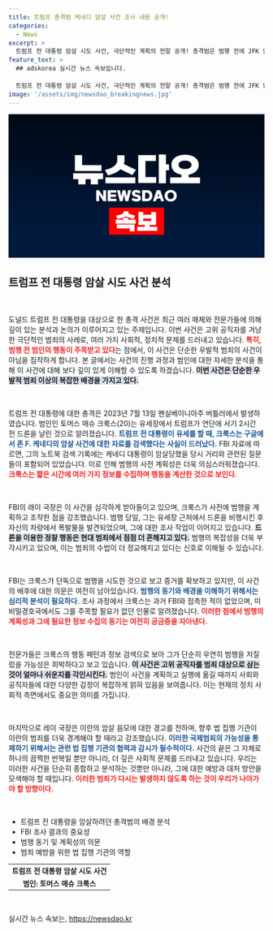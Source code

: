 ```yaml
---
title: 트럼프 총격범 케네디 암살 사건 조사 내용 공개!
categories:
  - News
excerpt: >
  트럼프 전 대통령 암살 시도 사건, 극단적인 계획의 전말 공개! 총격범은 범행 전에 JFK 암살 관련 자료를 검색하고 드론을 띄운 정황이 드러났다. 범죄의 배후는 과연 무엇일까? 클릭해서 더 알아보세요!
feature_text: >
  ## adskorea 실시간 뉴스 속보입니다.

  트럼프 전 대통령 암살 시도 사건, 극단적인 계획의 전말 공개! 총격범은 범행 전에 JFK 암살 관련 자료를 검색하고 드론을 띄운 정황이 드러났다. 범죄의 배후는 과연 무엇일까? 클릭해서 더 알아보세요!
image: '/assets/img/newsdao_breakingnews.jpg'
---
```


<p><img src="/assets/img/newsdao_breakingnews.jpg" alt="adskorea 속보" /></p>

<h2 data-ke-size="size26">트럼프 전 대통령 암살 시도 사건 분석</h2>

<p data-ke-size="size16">&nbsp;</p>

<p>도널드 트럼프 전 대통령을 대상으로 한 총격 사건은 최근 여러 매체와 전문가들에 의해 깊이 있는 분석과 논의가 이루어지고 있는 주제입니다. 이번 사건은 고위 공직자를 겨냥한 극단적인 범죄의 사례로, 여러 가지 사회적, 정치적 문제를 드러내고 있습니다. <b><span style="color: #ee2323;">특히, 범행 전 범인의 행동이 주목받고 있다</span></b>는 점에서, 이 사건은 단순한 우발적 범죄의 사건이 아님을 짐작하게 합니다. 본 글에서는 사건의 진행 과정과 범인에 대한 자세한 분석을 통해 이 사건에 대해 보다 깊이 있게 이해할 수 있도록 하겠습니다. <b><span style="background-color: #21538527;">이번 사건은 단순한 우발적 범죄 이상의 복잡한 배경을 가지고 있다.</span></b></p>

<p data-ke-size="size16">&nbsp;</p>

<p>트럼프 전 대통령에 대한 총격은 2023년 7월 13일 펜실베이니아주 버틀러에서 발생하였습니다. 범인인 토머스 매슈 크룩스(20)는 유세장에서 트럼프가 연단에 서기 2시간 전 드론을 날린 것으로 알려졌습니다. <b><span style="color: #1a5490;">트럼프 전 대통령이 유세를 할 때, 크룩스는 구글에서 존 F. 케네디의 암살 사건에 대한 자료를 검색했다는 사실이 드러났다.</span></b> FBI 자료에 따르면, 그의 노트북 검색 기록에는 케네디 대통령이 암살당했을 당시 거리와 관련된 질문들이 포함되어 있었습니다. 이로 인해 범행의 사전 계획성은 더욱 의심스러워졌습니다. <b><span style="color: #ee2323;">크룩스는 짧은 시간에 여러 가지 정보를 수집하며 행동을 계산한 것으로 보인다.</span></b></p>

<p data-ke-size="size16">&nbsp;</p>

<p>FBI의 래이 국장은 이 사건을 심각하게 받아들이고 있으며, 크룩스가 사전에 범행을 계획하고 조작한 점을 강조했습니다. 범행 당일, 그는 유세장 근처에서 드론을 비행시킨 후 자신의 차량에서 폭발물을 발견되었으며, 그에 대한 조사 작업이 이어지고 있습니다. <b><span style="background-color: #21538527;">드론을 이용한 정찰 행동은 현대 범죄에서 점점 더 흔해지고 있다.</span></b> 범행의 복잡성을 더욱 부각시키고 있으며, 이는 범죄의 수법이 더 정교해지고 있다는 신호로 이해될 수 있습니다.</p>

<p data-ke-size="size16">&nbsp;</p>

<p>FBI는 크룩스가 단독으로 범행을 시도한 것으로 보고 증거를 확보하고 있지만, 이 사건의 배후에 대한 의문은 여전히 남아있습니다. <b><span style="color: #1a5490;">범행의 동기와 배경을 이해하기 위해서는 심리적 분석이 필요하다.</span></b> 조사 과정에서 크룩스는 과거 FBI와 접촉한 적이 없었으며, 미 비밀경호국에서도 그를 주목할 필요가 없던 인물로 알려졌습니다. <b><span style="color: #ee2323;">이러한 점에서 범행의 계획성과 그에 필요한 정보 수집의 동기는 여전히 궁금증을 자아낸다.</span></b></p>

<p data-ke-size="size16">&nbsp;</p>

<p>전문가들은 크룩스의 행동 패턴과 정보 검색으로 보아 그가 단순히 우연히 범행을 저질렀을 가능성은 희박하다고 보고 있습니다. <b><span style="background-color: #21538527;">이 사건은 고위 공직자를 범죄 대상으로 삼는 것이 얼마나 쉬운지를 각인시킨다.</span></b> 범인이 사건을 계획하고 실행에 옮길 때까지 사회와 공직자들에 대한 다양한 감정이 복잡하게 얽혀 있음을 보여줍니다. 이는 현재의 정치 사회적 측면에서도 중요한 의미를 가집니다.</p>

<p data-ke-size="size16">&nbsp;</p>

<p>마지막으로 레이 국장은 이란의 암살 음모에 대한 경고를 전하며, 향후 법 집행 기관이 이란의 범죄를 더욱 경계해야 할 때라고 강조했습니다. <b><span style="color: #1a5490;">이러한 국제범죄의 가능성을 통제하기 위해서는 관련 법 집행 기관의 협력과 감시가 필수적이다.</span></b> 사건의 끝은 그 자체로 하나의 끔찍한 반복일 뿐만 아니라, 더 깊은 사회적 문제를 드러내고 있습니다. 우리는 이러한 사건을 단순히 종합하고 분석하는 것뿐만 아니라, 그에 대한 예방과 대처 방안을 모색해야 할 때입니다. <b><span style="color: #ee2323;">이러한 범죄가 다시는 발생하지 않도록 하는 것이 우리가 나아가야 할 방향이다.</span></b></p>

<p data-ke-size="size16">&nbsp;</p>

<ul>
  <li>트럼프 전 대통령을 암살하려던 총격범의 배경 분석</li>
  <li>FBI 조사 결과의 중요성</li>
  <li>범행 동기 및 계획성의 의문</li>
  <li>범죄 예방을 위한 법 집행 기관의 역할</li>
</ul>

<table style="width: 100%; border-collapse: collapse;">
  <tr>
    <td style="text-align: center; height: 17px;"><b>트럼프 전 대통령 암살 시도 사건</b></td>
  </tr>
  <tr>
    <td style="text-align: center; height: 17px;"><b>범인: 토머스 매슈 크룩스</b></td>
  </tr>
</table>

<p data-ke-size="size16">&nbsp;</p>
실시간 뉴스 속보는, <a href="https://newsdao.kr" rel="dofollow">https://newsdao.kr</a>


